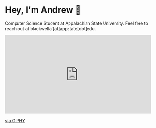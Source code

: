 # Hey, I'm Andrew 🦥
Computer Science Student at Appalachian State University.
Feel free to reach out at blackwellaf[at]appstate[dot]edu.

<iframe src="https://giphy.com/embed/fhAwk4DnqNgw8" width="480" height="259" style="" frameBorder="0" class="giphy-embed" allowFullScreen></iframe><p><a href="https://giphy.com/gifs/life-school-college-fhAwk4DnqNgw8">via GIPHY</a></p>
